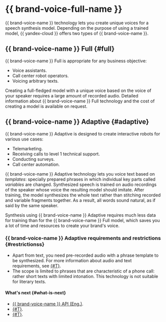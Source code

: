 # {{ brand-voice-full-name }}

{{ brand-voice-name }} technology lets you create unique voices for a speech synthesis model. Depending on the purpose of using a trained model, {{ yandex-cloud }} offers two types of {{ brand-voice-name }}.

## {{ brand-voice-name }} Full {#full}

{{ brand-voice-name }} Full is appropriate for any business objective:
* Voice assistants.
* Call center robot operators.
* Voicing arbitrary texts.

Creating a full-fledged model with a unique voice based on the voice of your speaker requires a large amount of recorded audio. Detailed information about {{ brand-voice-name }} Full technology and the cost of creating a model is available on request.

## {{ brand-voice-name }} Adaptive {#adaptive}

{{ brand-voice-name }} Adaptive is designed to create interactive robots for various use cases:
* Telemarketing.
* Receiving calls to level 1 technical support.
* Conducting surveys.
* Call center automation.

{{ brand-voice-name }} Adaptive technology lets you voice text based on _templates_: specially prepared phrases in which individual key parts called _variables_ are changed. Synthesized speech is trained on audio recordings of the speaker whose voice the resulting model should imitate. After training, the model synthesizes the whole text rather than stitching recorded and variable fragments together. As a result, all words sound natural, as if said by the same speaker.

Synthesis using {{ brand-voice-name }} Adaptive requires much less data for training than for the {{ brand-voice-name }} Full model, which saves you a lot of time and resources to create your brand's voice.

### {{ brand-voice-name }} Adaptive requirements and restrictions {#restrictionss}

* Apart from text, you need pre-recorded audio with a phrase template to be synthesized. For more information about audio and text requirements, see [{#T}](income-data-format.md).
* The scope is limited to phrases that are characteristic of a phone call: rather short texts with limited intonation. This technology is not suitable for literary texts.

#### What's next {#what-is-next}

* [{{ brand-voice-name }} API (Eng.)](../../new-v3/api-ref/grpc/).
* [{#T}](income-data-format.md).
* [{#T}](import-data.md).